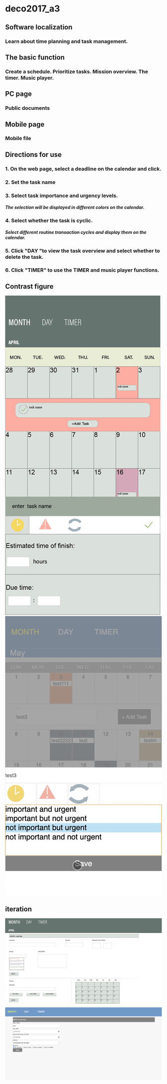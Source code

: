 # deco2017_a3
## Software localization
### Learn about time planning and task management.

## The basic function
### Create a schedule. Prioritize tasks. Mission overview. The timer. Music player.

## PC page
### Public documents

## Mobile page
### Mobile file

## Directions for use
### 1. On the web page, select a deadline on the calendar and click.
### 2. Set the task name
### 3. Select task importance and urgency levels.
##### The selection will be displayed in different colors on the calendar.
### 4. Select whether the task is cyclic.
##### Select different routine transaction cycles and display them on the calendar.
### 5. Click "DAY "to view the task overview and select whether to delete the task.
### 6. Click "TIMER" to use the TIMER and music player functions.

## Contrast figure
![image](mockup.jpg)
![image](mockup1.png)

## iteration
![image](mockup2.jpg)
![image](mockup3.png)